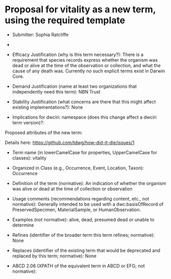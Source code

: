 # Proposal for vitality as a new term, using the required template

* Submitter: Sophia Ratcliffe
* 
* Efficacy Justification (why is this term necessary?): 
There is a requirement that species records express whether the organism was dead or alive at the time of the observation or collection, and what the cause of any death was. Currently no such explicit terms exist in Darwin Core.

* Demand Justification (name at least two organizations that independently need this term): 
  NBN Trust
  
* Stability Justification (what concerns are there that this might affect existing implementations?): 
  None
  
* Implications for dwciri: namespace (does this change affect a dwciri term version)?: 

Proposed attributes of the new term:

Details here: https://github.com/tdwg/how-did-it-die/issues/1

* Term name (in lowerCamelCase for properties, UpperCamelCase for classes): 
  vitality
  
* Organized in Class (e.g., Occurrence, Event, Location, Taxon): 
  Occurrence
  
* Definition of the term (normative): 
  An indication of whether the organism was alive or dead at the time of collection or observation

* Usage comments (recommendations regarding content, etc., not normative): 
  Generally intended to be used with a dwc:basisOfRecord of PreservedSpecimen, MaterialSample, or HumanObservation.

* Examples (not normative): 
  alive, dead, presumed dead or unable to determine

* Refines (identifier of the broader term this term refines; normative): 
  None
  
* Replaces (identifier of the existing term that would be deprecated and replaced by this term; normative): 
  None
  
* ABCD 2.06 (XPATH of the equivalent term in ABCD or EFG; not normative):
